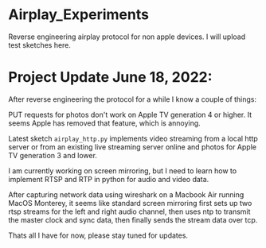 # Airplay_Experiments
Reverse engineering airplay protocol for non apple devices. I will upload test sketches here.

# Project Update June 18, 2022:
After reverse engineering the protocol for a while I know a couple of things:  

PUT requests for photos don't work on Apple TV generation 4 or higher. It seems Apple has removed that feature, which is annoying.  

Latest sketch `airplay_http.py` implements video streaming from a local http server or from an existing live streaming server online and photos for Apple TV generation 3 and lower.  

I am currently working on screen mirroring, but I need to learn how to implement RTSP and RTP in python for audio and video data.  

After capturing network data using wireshark on a Macbook Air running MacOS Monterey, it seems like standard screen mirroring first sets up two rtsp streams for the left and right audio channel, then uses ntp to transmit the master clock and sync data, then finally sends the stream data over tcp.  

Thats all I have for now, please stay tuned for updates.
